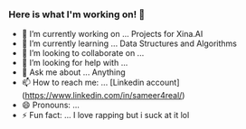 ### Here is what I'm working on! 👋


- 🔭 I’m currently working on ... Projects for Xina.AI
- 🌱 I’m currently learning ... Data Structures and Algorithms
- 👯 I’m looking to collaborate on ... 
- 🤔 I’m looking for help with ...
- 💬 Ask me about ... Anything
- 📫 How to reach me: ... [Linkedin account] (https://www.linkedin.com/in/sameer4real/)
- 😄 Pronouns: ...
- ⚡ Fun fact: ... I love rapping but i suck at it lol

